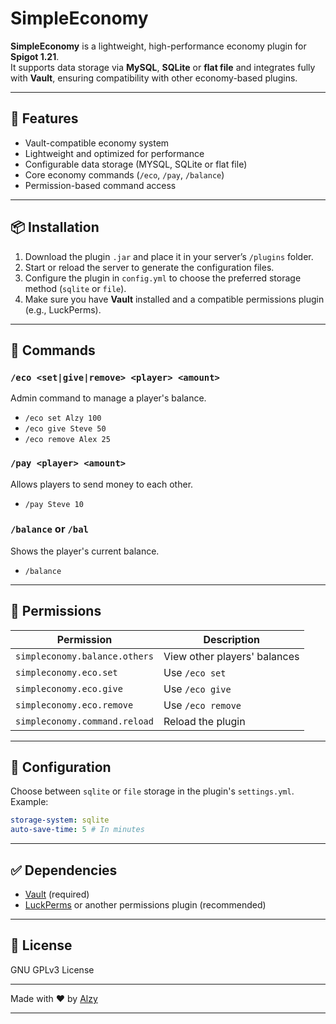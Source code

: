 
# SimpleEconomy

**SimpleEconomy** is a lightweight, high-performance economy plugin for **Spigot 1.21**.  
It supports data storage via **MySQL**, **SQLite** or **flat file** and integrates fully with **Vault**, ensuring compatibility with other economy-based plugins.

---

## 🔧 Features

- Vault-compatible economy system
- Lightweight and optimized for performance
- Configurable data storage (MYSQL, SQLite or flat file)
- Core economy commands (`/eco`, `/pay`, `/balance`)
- Permission-based command access

---

## 📦 Installation

1. Download the plugin `.jar` and place it in your server’s `/plugins` folder.
2. Start or reload the server to generate the configuration files.
3. Configure the plugin in `config.yml` to choose the preferred storage method (`sqlite` or `file`).
4. Make sure you have **Vault** installed and a compatible permissions plugin (e.g., LuckPerms).

---

## 💬 Commands

### `/eco <set|give|remove> <player> <amount>`
Admin command to manage a player's balance.

- `/eco set Alzy 100`
- `/eco give Steve 50`
- `/eco remove Alex 25`

### `/pay <player> <amount>`
Allows players to send money to each other.

- `/pay Steve 10`

### `/balance` or `/bal`
Shows the player's current balance.

- `/balance`

---

## 🔐 Permissions

| Permission                        | Description                                |
|----------------------------------|--------------------------------------------|
| `simpleconomy.balance.others`    | View other players' balances               |
| `simpleconomy.eco.set`           | Use `/eco set`                             |
| `simpleconomy.eco.give`          | Use `/eco give`                            |
| `simpleconomy.eco.remove`        | Use `/eco remove`                          |
| `simpleconomy.command.reload`    | Reload the plugin                          |

---

## 📁 Configuration

Choose between `sqlite` or `file` storage in the plugin's `settings.yml`.  
Example:

```yaml
storage-system: sqlite
auto-save-time: 5 # In minutes
````

---

## ✅ Dependencies

* [Vault](https://www.spigotmc.org/resources/vault.34315/) (required)
* [LuckPerms](https://luckperms.net/) or another permissions plugin (recommended)

---

## 📄 License

GNU GPLv3 License

---

Made with ❤️ by [Alzy](https://github.com/Alzyy)

---

